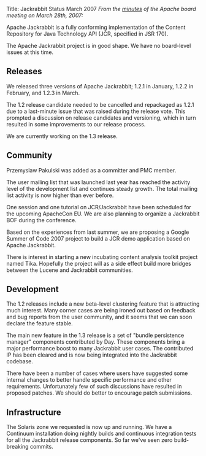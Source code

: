 Title: Jackrabbit Status March 2007
_From the [minutes](http://www.apache.org/foundation/records/minutes/2007/board_minutes_2007_03_28.txt)
 of the Apache board meeting on March 28th, 2007:_

Apache Jackrabbit is a fully conforming implementation of the Content
Repository for Java Technology API (JCR, specified in JSR 170).

The Apache Jackrabbit project is in good shape. We have no board-level
issues at this time.

<a name="JackrabbitStatusMarch2007-Releases"></a>
## Releases

We released three versions of Apache Jackrabbit; 1.2.1 in January, 1.2.2 in
February, and 1.2.3 in March.

The 1.2 release candidate needed to be cancelled and repackaged as 1.2.1
due to a last-minute issue that was raised during the release vote. This
prompted a discussion on release candidates and versioning, which in turn
resulted in some improvements to our release process.

We are currently working on the 1.3 release.

<a name="JackrabbitStatusMarch2007-Community"></a>
## Community

Przemyslaw Pakulski was added as a committer and PMC member.

The user mailing list that was launched last year has reached the activity
level of the development list and continues steady growth. The total
mailing list activity is now higher than ever before.

One session and one tutorial on JCR/Jackrabbit have been scheduled for the
upcoming ApacheCon EU. We are also planning to organize a Jackrabbit BOF
during the conference.

Based on the experiences from last summer, we are proposing a Google Summer
of Code 2007 project to build a JCR demo application based on Apache
Jackrabbit.

There is interest in starting a new incubating content analysis toolkit
project named Tika. Hopefully the project will as a side effect build more
bridges between the Lucene and Jackrabbit communities.

<a name="JackrabbitStatusMarch2007-Development"></a>
## Development

The 1.2 releases include a new beta-level clustering feature that is
attracting much interest. Many corner cases are being ironed out based on
feedback and bug reports from the user community, and it seems that we can
soon declare the feature stable.

The main new feature in the 1.3 release is a set of "bundle persistence
manager" components contributed by Day. These components bring a major
performance boost to many Jackrabbit user cases. The contributed IP has
been cleared and is now being integrated into the Jackrabbit codebase.

There have been a number of cases where users have suggested some internal
changes to better handle specific performance and other requirements.
Unfortunately few of such discussions have resulted in proposed patches. We
should do better to encourage patch submissions.

<a name="JackrabbitStatusMarch2007-Infrastructure"></a>
## Infrastructure

The Solaris zone we requested is now up and running. We have a Continuum
installation doing nightly builds and continuous integration tests for all
the Jackrabbit release components. So far we've seen zero build-breaking
commits.
